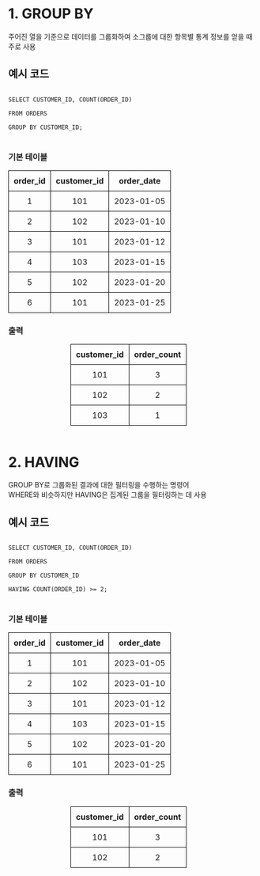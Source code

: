 # **1. GROUP BY**
주어진 열을 기준으로 데이터를 그룹화하여 소그룹에 대한 항목별 통계 정보를 얻을 때 주로 사용

## 예시 코드
<code>
SELECT CUSTOMER_ID, COUNT(ORDER_ID) <br>
FROM ORDERS <br>
GROUP BY CUSTOMER_ID;
</code>

<br>

### 기본 테이블
<table style="border-collapse: collapse; margin: 0 auto;">
	<tr>
		<th style="border: 1px solid #000; padding: 10px;">order_id</th>
		<th style="border: 1px solid #000; padding: 10px;">customer_id</th>
		<th style="border: 1px solid #000; padding: 10px;">order_date</th>
	</tr>
	<tr>
		<td style="border: 1px solid #000; padding: 10px; text-align: center;">1</td>
		<td style="border: 1px solid #000; padding: 10px; text-align: center;">101</td>
		<td style="border: 1px solid #000; padding: 10px; text-align: center;">2023-01-05</td>
	</tr>
	<tr>
		<td style="border: 1px solid #000; padding: 10px; text-align: center;">2</td>
		<td style="border: 1px solid #000; padding: 10px; text-align: center;">102</td>
		<td style="border: 1px solid #000; padding: 10px; text-align: center;">2023-01-10</td>
	</tr>
	<tr>
		<td style="border: 1px solid #000; padding: 10px; text-align: center;">3</td>
		<td style="border: 1px solid #000; padding: 10px; text-align: center;">101</td>
		<td style="border: 1px solid #000; padding: 10px; text-align: center;">2023-01-12</td>
	</tr>
	<tr>
		<td style="border: 1px solid #000; padding: 10px; text-align: center;">4</td>
		<td style="border: 1px solid #000; padding: 10px; text-align: center;">103</td>
		<td style="border: 1px solid #000; padding: 10px; text-align: center;">2023-01-15</td>
	</tr>
	<tr>
		<td style="border: 1px solid #000; padding: 10px; text-align: center;">5</td>
		<td style="border: 1px solid #000; padding: 10px; text-align: center;">102</td>
		<td style="border: 1px solid #000; padding: 10px; text-align: center;">2023-01-20</td>
	</tr>
	<tr>
		<td style="border: 1px solid #000; padding: 10px; text-align: center;">6</td>
		<td style="border: 1px solid #000; padding: 10px; text-align: center;">101</td>
		<td style="border: 1px solid #000; padding: 10px; text-align: center;">2023-01-25</td>
	</tr>
</table>

### 출력
<table style="border-collapse: collapse; width: 50%; margin: 0 auto;">
	<tr>
		<th style="border: 1px solid #000; padding: 10px;">customer_id</th>
		<th style="border: 1px solid #000; padding: 10px;">order_count</th>
	</tr>
	<tr>
		<td style="border: 1px solid #000; padding: 10px; text-align: center;">101</td>
		<td style="border: 1px solid #000; padding: 10px; text-align: center;">3</td>
	</tr>
	<tr>
		<td style="border: 1px solid #000; padding: 10px; text-align: center;">102</td>
		<td style="border: 1px solid #000; padding: 10px; text-align: center;">2</td>
	</tr>
	<tr>
		<td style="border: 1px solid #000; padding: 10px; text-align: center;">103</td>
		<td style="border: 1px solid #000; padding: 10px; text-align: center;">1</td>
	</tr>
</table>
<br>

# **2. HAVING**

GROUP BY로 그룹화된 결과에 대한 필터링을 수행하는 명령어   
WHERE와 비슷하지만 HAVING은 집계된 그룹을 필터링하는 데 사용

## 예시 코드
<code>
SELECT CUSTOMER_ID, COUNT(ORDER_ID) <br>
FROM ORDERS <br>
GROUP BY CUSTOMER_ID <br>
HAVING COUNT(ORDER_ID) >= 2;
</code>

<br>

### 기본 테이블
<table style="border-collapse: collapse; margin: 0 auto;">
	<tr>
		<th style="border: 1px solid #000; padding: 10px;">order_id</th>
		<th style="border: 1px solid #000; padding: 10px;">customer_id</th>
		<th style="border: 1px solid #000; padding: 10px;">order_date</th>
	</tr>
	<tr>
		<td style="border: 1px solid #000; padding: 10px; text-align: center;">1</td>
		<td style="border: 1px solid #000; padding: 10px; text-align: center;">101</td>
		<td style="border: 1px solid #000; padding: 10px; text-align: center;">2023-01-05</td>
	</tr>
	<tr>
		<td style="border: 1px solid #000; padding: 10px; text-align: center;">2</td>
		<td style="border: 1px solid #000; padding: 10px; text-align: center;">102</td>
		<td style="border: 1px solid #000; padding: 10px; text-align: center;">2023-01-10</td>
	</tr>
	<tr>
		<td style="border: 1px solid #000; padding: 10px; text-align: center;">3</td>
		<td style="border: 1px solid #000; padding: 10px; text-align: center;">101</td>
		<td style="border: 1px solid #000; padding: 10px; text-align: center;">2023-01-12</td>
	</tr>
	<tr>
		<td style="border: 1px solid #000; padding: 10px; text-align: center;">4</td>
		<td style="border: 1px solid #000; padding: 10px; text-align: center;">103</td>
		<td style="border: 1px solid #000; padding: 10px; text-align: center;">2023-01-15</td>
	</tr>
	<tr>
		<td style="border: 1px solid #000; padding: 10px; text-align: center;">5</td>
		<td style="border: 1px solid #000; padding: 10px; text-align: center;">102</td>
		<td style="border: 1px solid #000; padding: 10px; text-align: center;">2023-01-20</td>
	</tr>
	<tr>
		<td style="border: 1px solid #000; padding: 10px; text-align: center;">6</td>
		<td style="border: 1px solid #000; padding: 10px; text-align: center;">101</td>
		<td style="border: 1px solid #000; padding: 10px; text-align: center;">2023-01-25</td>
	</tr>
</table>

### 출력
<table style="border-collapse: collapse; width: 50%; margin: 0 auto;">
	<tr>
		<th style="border: 1px solid #000; padding: 10px;">customer_id</th>
		<th style="border: 1px solid #000; padding: 10px;">order_count</th>
	</tr>
	<tr>
		<td style="border: 1px solid #000; padding: 10px; text-align: center;">101</td>
		<td style="border: 1px solid #000; padding: 10px; text-align: center;">3</td>
	</tr>
	<tr>
		<td style="border: 1px solid #000; padding: 10px; text-align: center;">102</td>
		<td style="border: 1px solid #000; padding: 10px; text-align: center;">2</td>
	</tr>
</table>

